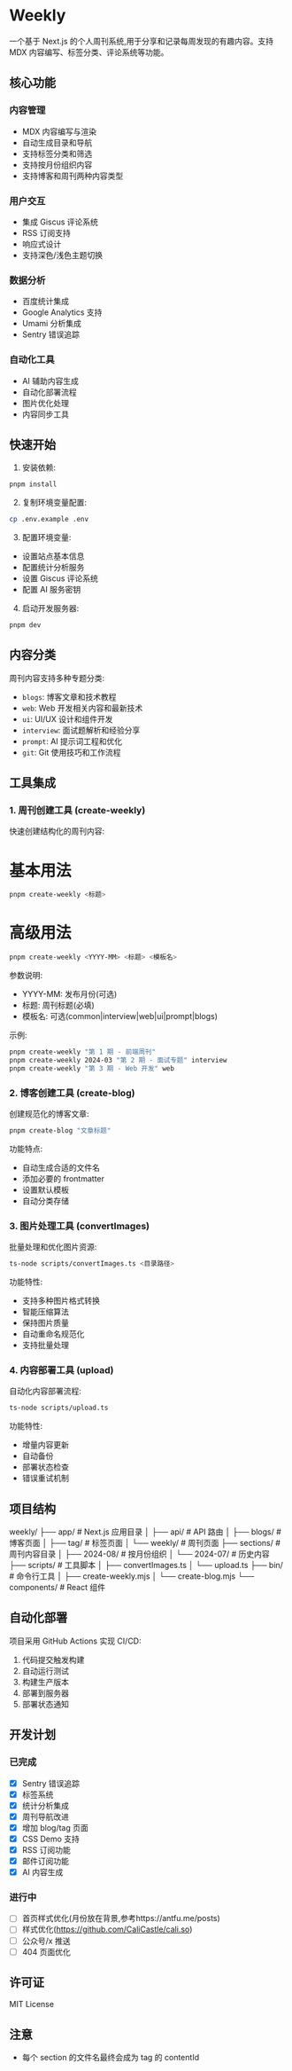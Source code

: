 # Weekly

一个基于 Next.js 的个人周刊系统,用于分享和记录每周发现的有趣内容。支持 MDX 内容编写、标签分类、评论系统等功能。

## 核心功能

### 内容管理

-   MDX 内容编写与渲染
-   自动生成目录和导航
-   支持标签分类和筛选
-   支持按月份组织内容
-   支持博客和周刊两种内容类型

### 用户交互

-   集成 Giscus 评论系统
-   RSS 订阅支持
-   响应式设计
-   支持深色/浅色主题切换

### 数据分析

-   百度统计集成
-   Google Analytics 支持
-   Umami 分析集成
-   Sentry 错误追踪

### 自动化工具

-   AI 辅助内容生成
-   自动化部署流程
-   图片优化处理
-   内容同步工具

## 快速开始

1. 安装依赖:

```bash
pnpm install
```

2. 复制环境变量配置:

```bash
cp .env.example .env
```

3. 配置环境变量:

-   设置站点基本信息
-   配置统计分析服务
-   设置 Giscus 评论系统
-   配置 AI 服务密钥

4. 启动开发服务器:

```bash
pnpm dev
```

## 内容分类

周刊内容支持多种专题分类:

-   `blogs`: 博客文章和技术教程
-   `web`: Web 开发相关内容和最新技术
-   `ui`: UI/UX 设计和组件开发
-   `interview`: 面试题解析和经验分享
-   `prompt`: AI 提示词工程和优化
-   `git`: Git 使用技巧和工作流程

## 工具集成

### 1. 周刊创建工具 (create-weekly)

快速创建结构化的周刊内容:

# 基本用法

```bash
pnpm create-weekly <标题>
```

# 高级用法

```bash
pnpm create-weekly <YYYY-MM> <标题> <模板名>
```

参数说明:

-   YYYY-MM: 发布月份(可选)
-   标题: 周刊标题(必填)
-   模板名: 可选(common|interview|web|ui|prompt|blogs)

示例:

```bash
pnpm create-weekly "第 1 期 - 前端周刊"
pnpm create-weekly 2024-03 "第 2 期 - 面试专题" interview
pnpm create-weekly "第 3 期 - Web 开发" web
```

### 2. 博客创建工具 (create-blog)

创建规范化的博客文章:

```bash
pnpm create-blog "文章标题"
```

功能特点:

-   自动生成合适的文件名
-   添加必要的 frontmatter
-   设置默认模板
-   自动分类存储

### 3. 图片处理工具 (convertImages)

批量处理和优化图片资源:

```bash
ts-node scripts/convertImages.ts <目录路径>
```

功能特性:

-   支持多种图片格式转换
-   智能压缩算法
-   保持图片质量
-   自动重命名规范化
-   支持批量处理

### 4. 内容部署工具 (upload)

自动化内容部署流程:

```bash
ts-node scripts/upload.ts
```

功能特性:

-   增量内容更新
-   自动备份
-   部署状态检查
-   错误重试机制

## 项目结构

weekly/
├── app/ # Next.js 应用目录
│ ├── api/ # API 路由
│ ├── blogs/ # 博客页面
│ ├── tag/ # 标签页面
│ └── weekly/ # 周刊页面
├── sections/ # 周刊内容目录
│ ├── 2024-08/ # 按月份组织
│ └── 2024-07/ # 历史内容
├── scripts/ # 工具脚本
│ ├── convertImages.ts
│ └── upload.ts
├── bin/ # 命令行工具
│ ├── create-weekly.mjs
│ └── create-blog.mjs
└── components/ # React 组件

## 自动化部署

项目采用 GitHub Actions 实现 CI/CD:

1. 代码提交触发构建
2. 自动运行测试
3. 构建生产版本
4. 部署到服务器
5. 部署状态通知

## 开发计划

### 已完成

-   [x] Sentry 错误追踪
-   [x] 标签系统
-   [x] 统计分析集成
-   [x] 周刊导航改进
-   [x] 增加 blog/tag 页面
-   [x] CSS Demo 支持
-   [x] RSS 订阅功能
-   [x] 邮件订阅功能
-   [x] AI 内容生成

### 进行中

-   [ ] 首页样式优化(月份放在背景,参考https://antfu.me/posts)
-   [ ] 样式优化(https://github.com/CaliCastle/cali.so)
-   [ ] 公众号/x 推送
-   [ ] 404 页面优化

## 许可证

MIT License

## 注意

-   每个 section 的文件名最终会成为 tag 的 contentId
